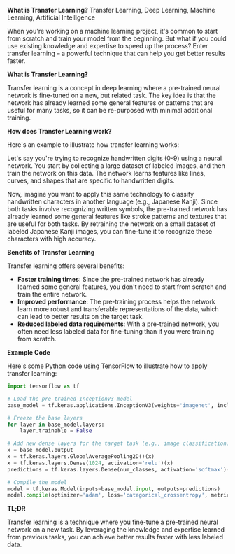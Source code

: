 **What is Transfer Learning?**
Transfer Learning, Deep Learning, Machine Learning, Artificial Intelligence

When you're working on a machine learning project, it's common to start from scratch and train your model from the beginning. But what if you could use existing knowledge and expertise to speed up the process? Enter transfer learning – a powerful technique that can help you get better results faster.

**What is Transfer Learning?**

Transfer learning is a concept in deep learning where a pre-trained neural network is fine-tuned on a new, but related task. The key idea is that the network has already learned some general features or patterns that are useful for many tasks, so it can be re-purposed with minimal additional training.

**How does Transfer Learning work?**

Here's an example to illustrate how transfer learning works:

Let's say you're trying to recognize handwritten digits (0-9) using a neural network. You start by collecting a large dataset of labeled images, and then train the network on this data. The network learns features like lines, curves, and shapes that are specific to handwritten digits.

Now, imagine you want to apply this same technology to classify handwritten characters in another language (e.g., Japanese Kanji). Since both tasks involve recognizing written symbols, the pre-trained network has already learned some general features like stroke patterns and textures that are useful for both tasks. By retraining the network on a small dataset of labeled Japanese Kanji images, you can fine-tune it to recognize these characters with high accuracy.

**Benefits of Transfer Learning**

Transfer learning offers several benefits:

* **Faster training times**: Since the pre-trained network has already learned some general features, you don't need to start from scratch and train the entire network.
* **Improved performance**: The pre-training process helps the network learn more robust and transferable representations of the data, which can lead to better results on the target task.
* **Reduced labeled data requirements**: With a pre-trained network, you often need less labeled data for fine-tuning than if you were training from scratch.

**Example Code**

Here's some Python code using TensorFlow to illustrate how to apply transfer learning:
```python
import tensorflow as tf

# Load the pre-trained InceptionV3 model
base_model = tf.keras.applications.InceptionV3(weights='imagenet', include_top=False, input_shape=(224, 224, 3))

# Freeze the base layers
for layer in base_model.layers:
    layer.trainable = False

# Add new dense layers for the target task (e.g., image classification)
x = base_model.output
x = tf.keras.layers.GlobalAveragePooling2D()(x)
x = tf.keras.layers.Dense(1024, activation='relu')(x)
predictions = tf.keras.layers.Dense(num_classes, activation='softmax')(x)

# Compile the model
model = tf.keras.Model(inputs=base_model.input, outputs=predictions)
model.compile(optimizer='adam', loss='categorical_crossentropy', metrics=['accuracy'])
```
**TL;DR**

Transfer learning is a technique where you fine-tune a pre-trained neural network on a new task. By leveraging the knowledge and expertise learned from previous tasks, you can achieve better results faster with less labeled data.
